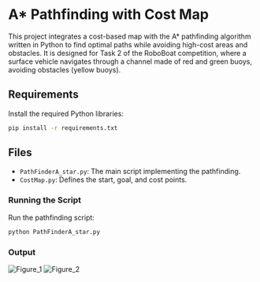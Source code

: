 # A\* Pathfinding with Cost Map

This project integrates a cost-based map with the A* pathfinding algorithm written in Python to find optimal paths while avoiding high-cost areas and obstacles. It is designed for Task 2 of the RoboBoat competition, where a surface vehicle navigates through a channel made of red and green buoys, avoiding obstacles (yellow buoys).

## Requirements

Install the required Python libraries:

```bash
pip install -r requirements.txt
```

## Files

- `PathFinderA_star.py`: The main script implementing the pathfinding.
- `CostMap.py`: Defines the start, goal, and cost points.

### Running the Script

Run the pathfinding script:

```bash
python PathFinderA_star.py
```

### Output
![Figure_1](https://github.com/user-attachments/assets/01faa096-8a22-4269-81bd-1af7bdce2bf2)
![Figure_2](https://github.com/user-attachments/assets/98c7869c-5fec-4065-a1fe-8ca7599dd10d)

